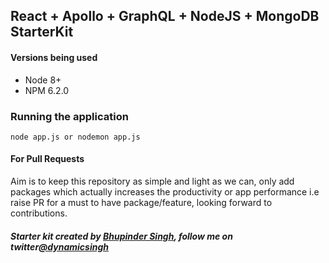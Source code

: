## React + Apollo + GraphQL + NodeJS + MongoDB StarterKit

#### Versions being used
* Node 8+
* NPM 6.2.0

### Running the application
```node app.js or nodemon app.js```

#### For Pull Requests
Aim is to keep this repository as simple and light as we can, only add packages which actually increases the productivity or app performance i.e raise PR for a must to have package/feature, looking forward to contributions.

##### Starter kit created by [Bhupinder Singh](https://github.com/dynamicsingh), follow me on twitter[@dynamicsingh](https://twitter.com/dynamicsingh)

